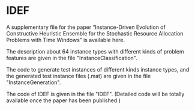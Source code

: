 # IDEF
A supplementary file for the paper “Instance-Driven Evolution of Constructive Heuristic Ensemble for the Stochastic Resource Allocation Problems with Time Windows” is available here.

The description about 64 instance types with different kinds of problem features are given in the file "InstanceClassification".

The code to generate test instances of different kinds instance types, and the generated test instance files (.mat) are given in the file "InstanceGeneration".

The code of IDEF is given in the file "IDEF". (Detailed code will be totally available once the paper has been published.)
